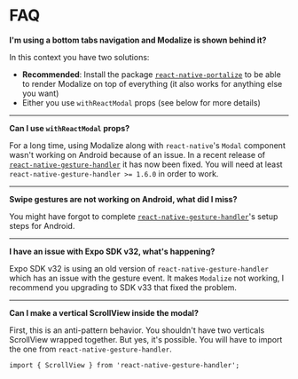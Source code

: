 # FAQ

**I'm using a bottom tabs navigation and Modalize is shown behind it?**

In this context you have two solutions:

- **Recommended**: Install the package [`react-native-portalize`](https://github.com/jeremybarbet/react-native-portalize) to be able to render Modalize on top of everything (it also works for anything else you want)
- Either you use `withReactModal` props (see below for more details)

---

**Can I use `withReactModal` props?**

For a long time, using Modalize along with `react-native`'s `Modal` component wasn't working on Android because of an issue. In a recent release of [`react-native-gesture-handler`](https://github.com/software-mansion/react-native-gesture-handler/pull/937) it has now been fixed. You will need at least `react-native-gesture-handler >= 1.6.0` in order to work.

---

**Swipe gestures are not working on Android, what did I miss?**

You might have forgot to complete [`react-native-gesture-handler`](https://docs.swmansion.com/react-native-gesture-handler/docs/)'s setup steps for Android.

---

**I have an issue with Expo SDK v32, what's happening?**

Expo SDK v32 is using an old version of `react-native-gesture-handler` which has an issue with the gesture event. It makes `Modalize` not working, I recommend you upgrading to SDK v33 that fixed the problem.

---

**Can I make a vertical ScrollView inside the modal?**

First, this is an anti-pattern behavior. You shouldn't have two verticals ScrollView wrapped together. But yes, it's possible. You will have to import the one from `react-native-gesture-handler`.

```tsx
import { ScrollView } from 'react-native-gesture-handler';
```
